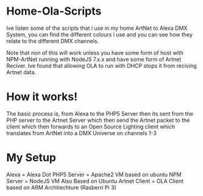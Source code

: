 # Home-Ola-Scripts
Ive listen some of the scripts that i use in my home ArtNet to Alexa DMX System, you can find the different colours i use and you can see how they relate to the different DMX channels.

Note that non of this will work unless you have some form of host with NPM-ArtNet running with NodeJS 7.x.x and have some form of Artnet Reciver. Ive found that allowing OLA to run with DHCP stops it from reciving Artnet data.

# How it works!
The basic process is, from Alexa to the PHP5 Server then its sent from the PHP server to the Artnet Server which then send the Artnet packet to the client which then forwards to an Open Source Lighting client which translates from ArtNet into a DMX Universe on channels 1-3

# My Setup
Alexa = Alexa Dot
PHP5 Server = Apache2 VM based on ubuntu
NPM Server = NodeJS VM Also Based on Ubuntu
Artnet Client = OLA Client based on ARM Archtiechture (Rasberri Pi 3)
